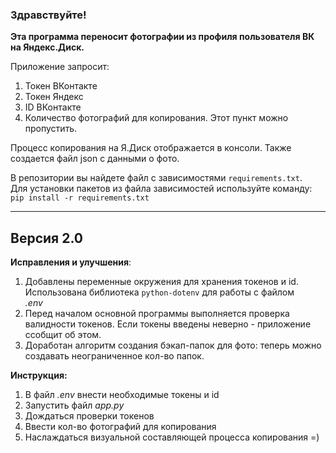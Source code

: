 ### Здравствуйте!

**Эта программа переносит фотографии из профиля пользователя ВК на Яндекс.Диск.** 

Приложение запросит:  
1. Токен ВКонтакте
2. Токен Яндекс
3. ID ВКонтакте
4. Количество фотографий для копирования. Этот пункт можно пропустить.  

Процесс копирования на Я.Диск отображается в консоли. Также создается файл json с данными о фото.   

В репозитории вы найдете файл с зависимостями ```requirements.txt```.  
Для установки пакетов из файла зависимостей используйте команду:  
```pip install -r requirements.txt```

---
## Версия 2.0  
**Исправления и улучшения**:  
1. Добавлены переменные окружения для хранения токенов и id.  
Использована библиотека ```python-dotenv``` для работы с файлом  
_.env_  
2. Перед началом основной программы выполняется проверка валидности  токенов. Если токены введены неверно - приложение ссобщит об этом.  
3. Доработан алгоритм создания бэкап-папок для фото: теперь можно  
создавать неограниченное кол-во папок.  


**Инструкция:**  
1. В файл _.env_ внести необходимые токены и id  
2. Запустить файл _app.py_   
3. Дождаться проверки токенов  
4. Ввести кол-во фотографий для копирования  
5. Наслаждаться визуальной составляющей процесса копирования =)  
